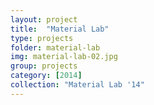 ```yaml
---
layout: project
title:  "Material Lab"
type: projects
folder: material-lab
img: material-lab-02.jpg
group: projects
category: [2014]
collection: "Material Lab '14"
---
```


